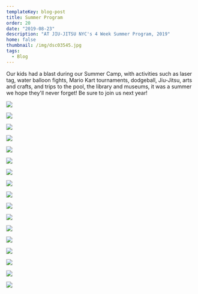 ```yaml
---
templateKey: blog-post
title: Summer Program
order: 20
date: "2019-08-23"
description: "AT JIU-JITSU NYC's 4 Week Summer Program, 2019"
home: false
thumbnail: /img/dsc03545.jpg
tags:
  - Blog
---
```


Our kids had a blast during our Summer Camp, with activities such as laser tag, water balloon fights, Mario Kart tournaments, dodgeball, Jiu-Jitsu, arts and crafts, and trips to the pool, the library and museums, it was a summer we hope they'll never forget! Be sure to join us next year!

![](/img/1.jpg)

![](/img/img_7284.jpg)

![](/img/6.jpg)

![](/img/11.jpg)

![](/img/5.jpg)

![](/img/img_7332.jpg)

![](/img/img_7412.jpg)

![](/img/10.jpg)

![](/img/dsc03249.jpg)

![](/img/7.jpg)

![](/img/dsc03300-1-.jpg)

![](/img/13.jpg)

![](/img/img_7331.jpg)

![](/img/4.jpg)

![](/img/9.jpg)

![](/img/dsc03295-1-.jpg)

![](/img/8.jpg)
